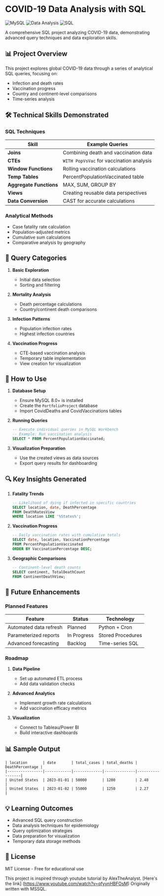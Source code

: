# COVID-19 Data Analysis with SQL

![MySQL](https://img.shields.io/badge/MySQL-8.0+-blue)
![Data Analysis](https://img.shields.io/badge/Data-Analysis-brightgreen)
![SQL](https://img.shields.io/badge/SQL-Advanced-orange)

A comprehensive SQL project analyzing COVID-19 data, demonstrating advanced query techniques and data exploration skills.

## 📊 Project Overview

This project explores global COVID-19 data through a series of analytical SQL queries, focusing on:
- Infection and death rates
- Vaccination progress
- Country and continent-level comparisons
- Time-series analysis

## 🛠️ Technical Skills Demonstrated

### SQL Techniques
| Skill | Example Queries |
|-------|-----------------|
| **Joins** | Combining death and vaccination data |
| **CTEs** | `WITH PopVsVac` for vaccination analysis |
| **Window Functions** | Rolling vaccination calculations |
| **Temp Tables** | PercentPopulationVaccinated table |
| **Aggregate Functions** | MAX, SUM, GROUP BY |
| **Views** | Creating reusable data perspectives |
| **Data Conversion** | CAST for accurate calculations |

### Analytical Methods
- Case fatality rate calculation
- Population-adjusted metrics
- Cumulative sum calculations
- Comparative analysis by geography

## 📂 Query Categories

1. **Basic Exploration**
   - Initial data selection
   - Sorting and filtering

2. **Mortality Analysis**
   - Death percentage calculations
   - Country/continent death comparisons

3. **Infection Patterns**
   - Population infection rates
   - Highest infection countries

4. **Vaccination Progress**
   - CTE-based vaccination analysis
   - Temporary table implementation
   - View creation for visualization

## 🚀 How to Use

1. **Database Setup**
   - Ensure MySQL 8.0+ is installed
   - Create the `PortfolioProject` database
   - Import CovidDeaths and CovidVaccinations tables

2. **Running Queries**
   ```sql
   -- Execute individual queries in MySQL Workbench
   -- Example: Run vaccination analysis
   SELECT * FROM PercentPopulationVaccinated;
   ```

3. **Visualization Preparation**
   - Use the created views as data sources
   - Export query results for dashboarding

## 🔍 Key Insights Generated

1. **Fatality Trends**
   ```sql
   -- Likelihood of dying if infected in specific countries
   SELECT location, date, DeathPercentage 
   FROM DeathRatesView
   WHERE location LIKE '%States%';
   ```

2. **Vaccination Progress**
   ```sql
   -- Daily vaccination rates with cumulative totals
   SELECT date, location, VaccinationPercentage
   FROM PercentPopulationVaccinated
   ORDER BY VaccinationPercentage DESC;
   ```

3. **Geographic Comparisons**
   ```sql
   -- Continent-level death counts
   SELECT continent, TotalDeathCount
   FROM ContinentDeathView;
   ```

## 🔮 Future Enhancements

### Planned Features
| Feature | Status | Technology |
|---------|--------|------------|
| Automated data refresh | Planned | Python + Cron |
| Parameterized reports | In Progress | Stored Procedures |
| Advanced forecasting | Backlog | Time-series SQL |

### Roadmap
1. **Data Pipeline**
   - Set up automated ETL process
   - Add data validation checks

2. **Advanced Analytics**
   - Implement growth rate calculations
   - Add vaccination efficacy metrics

3. **Visualization**
   - Connect to Tableau/Power BI
   - Build interactive dashboards

## 📊 Sample Output

```plaintext
| location       | date       | total_cases | total_deaths | DeathPercentage |
|----------------|------------|-------------|--------------|-----------------|
| United States  | 2023-01-01 | 50000       | 1200         | 2.40            |
| United States  | 2023-01-02 | 55000       | 1250         | 2.27            |
```

## 💡 Learning Outcomes

- Advanced SQL query construction
- Data analysis techniques for epidemiology
- Query optimization strategies
- Data preparation for visualization
- Temporary data storage methods

## 📄 License

MIT License - Free for educational use

This project is inspired through youtube tutorial by AlexTheAnalyst. [Here's the link] (https://www.youtube.com/watch?v=qfyynHBFOsM)
Originally written with MSSQL.
